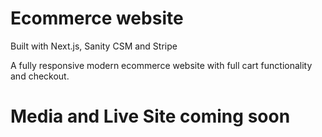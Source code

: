 # Ecommerce website
Built with Next.js, Sanity CSM and Stripe

A fully responsive modern ecommerce website with full cart functionality and checkout. 

# Media and Live Site coming soon

